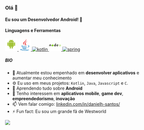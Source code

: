 ### Olá 👋

#### Eu sou um Desenvolvedor Android! 🤖 

#### Linguagens e Ferramentas

<p align="left"> <a href="https://developer.android.com" target="_blank" rel="noreferrer"> <img src="https://raw.githubusercontent.com/devicons/devicon/master/icons/android/android-original-wordmark.svg" alt="android" width="40" height="40"/> </a> <a href="https://www.java.com" target="_blank" rel="noreferrer"> <img src="https://raw.githubusercontent.com/devicons/devicon/master/icons/java/java-original.svg" alt="java" width="40" height="40"/> </a> <a href="https://kotlinlang.org" target="_blank" rel="noreferrer"> <img src="https://www.vectorlogo.zone/logos/kotlinlang/kotlinlang-icon.svg" alt="kotlin" width="40" height="40"/> </a> <a href="https://nodejs.org" target="_blank" rel="noreferrer"> <img src="https://raw.githubusercontent.com/devicons/devicon/master/icons/nodejs/nodejs-original-wordmark.svg" alt="nodejs" width="40" height="40"/> </a> <a href="https://spring.io/" target="_blank" rel="noreferrer"> <img src="https://www.vectorlogo.zone/logos/springio/springio-icon.svg" alt="spring" width="40" height="40"/> </a> </p>

##### BIO

- 🏢 Atualmente estou empenhado em **desenvolver aplicativos** e aumentar meu conhecimento
- ⚙️ Eu uso em meus projetos: `Kotlin`, `Java`, `Javascript` e `C`.
- 🌱 Aprendendo tudo sobre **Android**
- 💬 Tenho interessem em **aplicativos mobile**, **game dev**, **empreendedorismo**, **inovação**
- 📫 Vem falar comigo: [linkedin.com/in/danielh-santos/](https://www.linkedin.com/in/danielh-santos/)
- ⚡️ Fun fact: Eu sou um grande fã de Westworld

![](https://github-readme-stats.vercel.app/api/top-langs/?username=danielh-oliveira&theme=vue&hide_border=false&include_all_commits=false&count_private=false&layout=compact)

